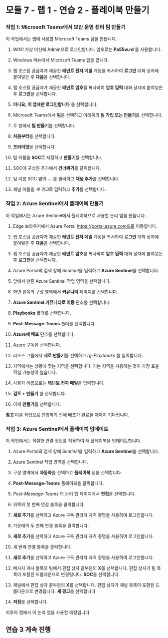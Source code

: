 ﻿# 모듈 7 - 랩 1 - 연습 2 - 플레이북 만들기

### 작업 1: Microsoft Teams에서 보안 운영 센터 팀 만들기

이 작업에서는 랩에 사용할 Microsoft Teams 팀을 만듭니다.

1. WIN1 가상 머신에 Admin으로 로그인합니다. 암호로는 **Pa55w.rd** 를 사용합니다.  

2. Windows 메뉴에서 Microsoft Teams 앱을 엽니다.

3. 랩 호스팅 공급자가 제공한 **테넌트 전자 메일** 계정을 복사하여 **로그인** 대화 상자에 붙여넣은 후 **다음**을 선택합니다.

4. 랩 호스팅 공급자가 제공한 **테넌트 암호**를 복사하여 **암호 입력** 대화 상자에 붙여넣은 후 **로그인**을 선택합니다.

5. **아니요, 이 앱에만 로그인합니다** 를 선택합니다.

6. Microsoft Teams에서 **팀**을 선택하고 아래쪽의 **팀 가입 또는 만들기**를 선택합니다.

7. 주 창에서 **팀 만들기**를 선택합니다.

8. **처음부터**를 선택합니다.

9. **프라이빗**을 선택합니다.

10. 팀 이름을 **SOC**로 지정하고 **만들기**를 선택합니다.

11. SOC에 구성원 추가에서 **건너뛰기**를 클릭합니다. 

12. 팀 이름 SOC 옆의 **...** 를 클릭하고 **채널 추가**를 선택합니다.

13. 채널 이름을 *새 경고*로 입력하고 **추가**를 선택합니다.

### 작업 2: Azure Sentinel에서 플레이북 만들기

이 작업에서는 Azure Sentinel에서 플레이북으로 사용할 논리 앱을 만듭니다.

1. Edge 브라우저에서 Azure Portal https://portal.azure.com으로 이동합니다.

2. 랩 호스팅 공급자가 제공한 **테넌트 전자 메일** 계정을 복사하여 **로그인** 대화 상자에 붙여넣은 후 **다음**을 선택합니다.

3. 랩 호스팅 공급자가 제공한 **테넌트 암호**를 복사하여 **암호 입력** 대화 상자에 붙여넣은 후 **로그인**을 선택합니다.

4. Azure Portal의 검색 창에 *Sentinel*을 입력하고 **Azure Sentinel**을 선택합니다.

5. 앞에서 만든 Azure Sentinel 작업 영역을 선택합니다.

6. 화면 왼쪽의 구성 영역에서 **커뮤니티** 페이지를 선택합니다.

7. **Azure Sentinel 커뮤니티로 이동** 단추를 선택합니다.

8. **Playbooks** 폴더를 선택합니다.

9. **Post-Message-Teams** 폴더를 선택합니다.

10. **Azure에 배포** 단추를 선택합니다.

11. Azure 구독을 선택합니다.

12. 리소스 그룹에서 **새로 만들기**를 선택하고 *rg-Playbooks* 를 입력합니다.

13. 지역에서는 상황에 맞는 지역을 선택합니다.  기본 지역을 사용하는 것이 가장 효율적일 가능성이 높습니다.

14. 사용자 이름으로는 **테넌트 전자 메일**을 입력합니다.

15. **검토 + 만들기** 를 선택합니다.

16. 이제 **만들기**를 선택합니다.

**참고** 다음 작업으로 진행하기 전에 배포가 완료될 때까지 기다립니다.

### 작업 3: Azure Sentinel에서 플레이북 업데이트

이 작업에서는 적절한 연결 정보를 적용하여 새 플레이북을 업데이트합니다.

1. Azure Portal의 검색 창에 *Sentinel*을 입력하고 **Azure Sentinel**을 선택합니다.

2. Azure Sentinel 작업 영역을 선택합니다.

3. 구성 영역에서 **자동화**를 선택하고 **플레이북** 탭을 선택합니다.

4. **Post-Message-Teams** 플레이북을 클릭합니다. 

5. *Post-Message-Teams* 의 논리 앱 페이지에서 **편집**을 선택합니다.

6. 위쪽의 첫 번째 연결 블록을 클릭합니다.  

7. **새로 추가**를 선택하고 Azure 구독 관리자 자격 증명을 사용하여 로그인합니다.

8. 가운데의 두 번째 연결 블록을 클릭합니다.  

9. **새로 추가**를 선택하고 Azure 구독 관리자 자격 증명을 사용하여 로그인합니다.

10. 세 번째 연결 블록을 클릭합니다.  

11. **새로 추가**를 선택하고 Azure 구독 관리자 자격 증명을 사용하여 로그인합니다.

12. 메시지 게시 블록의 팀에서 편집 상자 끝부분의 **X**를 선택합니다.  편집 상자가 팀 목록이 포함된 드롭다운으로 변경됩니다.  **SOC**를 선택합니다.

13. 채널에서 편집 상자 끝부분의 **X**를 선택합니다.  편집 상자가 채널 목록이 포함된 드롭다운으로 변경됩니다.  **새 경고**를 선택합니다.

14. **저장**을 선택합니다.

이후의 랩에서 이 논리 앱을 사용할 예정입니다.

## 연습 3 계속 진행
